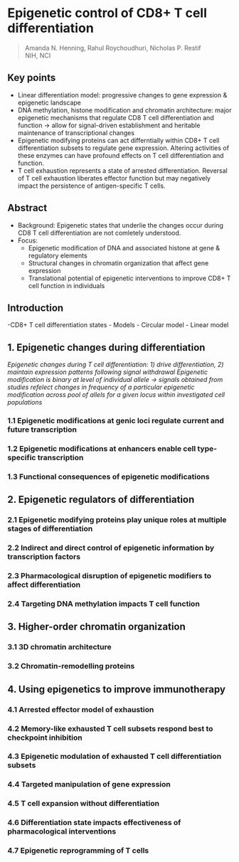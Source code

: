 # Epigenetic control of CD8+ T cell differentiation
> Amanda N. Henning, Rahul Roychoudhuri, Nicholas P. Restif <br>
> NIH, NCI

## Key points
- Linear differentiation model: progressive changes to gene expression & epigenetic landscape
- DNA methylation, histone modification and chromatin architecture: major epigenetic mechanisms that regulate CD8 T cell differentiation and function -> allow for signal-driven establishment and heritable maintenance of transcriptional changes
- Epigenetic modifying proteins can act differntially within CD8+ T cell differentiation subsets to regulate gene expression. Altering activities of these enzymes can have profound effects on T cell differentiation and function.
- T cell exhaustion represents a state of arrested differentiation. Reversal of T cell exhaustion liberates effector function but may negatively impact the persistence of antigen-specific T cells.

## Abstract
- Background: Epigenetic states that underlie the changes occur during CD8 T cell differentiation are not comletely understood.
- Focus: 
	- Epigenetic modification of DNA and associated histone at gene & regulatory elements
	- Structural changes in chromatin organization that affect gene expression
	- Translational potential of epigenetic interventions to improve CD8+ T cell function in individuals

## Introduction
-CD8+ T cell differentiation states
	- Models
		- Circular model
		- Linear model

## 1. Epigenetic changes during differentiation
*Epigenetic changes during T cell differentiation: 1) drive differentiation, 2) maintain expression patterns following signal withdrawal*
*Epigenetic modification is binary at level of individual allele -> signals obtained from studies refelect changes in frequency of a particular epigenetic modification across pool of allels for a given locus within investigated cell populations*

### 1.1 Epigenetic modifications at genic loci regulate current and future transcription

### 1.2 Epigenetic modifications at enhancers enable cell type-specific transcription

### 1.3 Functional consequences of epigenetic modifications

## 2. Epigenetic regulators of differentiation

### 2.1 Epigenetic modifying proteins play unique roles at multiple stages of differentiation

### 2.2 Indirect and direct control of epigenetic information by transcription factors

### 2.3 Pharmacological disruption of epigenetic modifiers to affect differentiation

### 2.4 Targeting DNA methylation impacts T cell function


## 3. Higher-order chromatin organization

### 3.1 3D chromatin architecture

### 3.2 Chromatin-remodelling proteins


## 4. Using epigenetics to improve immunotherapy

### 4.1 Arrested effector model of exhaustion

### 4.2 Memory-like exhausted T cell subsets respond best to checkpoint inhibition

### 4.3 Epigenetic modulation of exhausted T cell differentiation subsets

### 4.4 Targeted manipulation of gene expression

### 4.5 T cell expansion without differentiation

### 4.6 Differentiation state impacts effectiveness of pharmacological interventions

### 4.7 Epigenetic reprogramming of T cells










